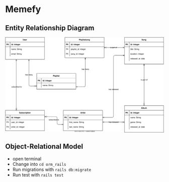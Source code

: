 # Memefy

## Entity Relationship Diagram

![ERD](erd.svg)

## Object-Relational Model

- open terminal
- Change into `cd orm_rails`
- Run migrations with `rails db:migrate`
- Run test with `rails test`
